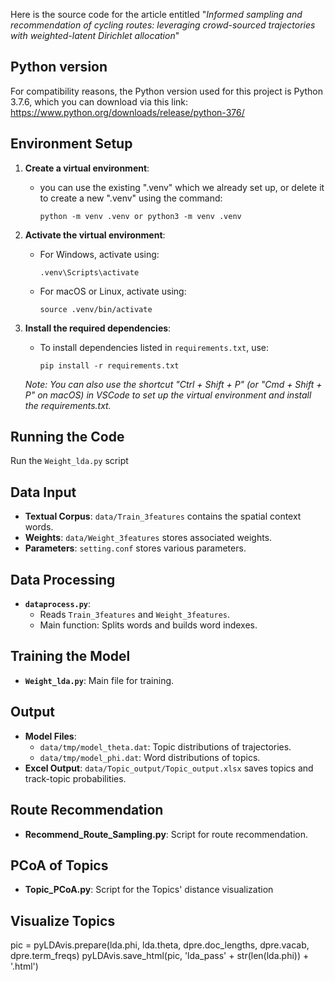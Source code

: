 Here is the source code for the article entitled "*Informed sampling and recommendation of cycling routes: leveraging crowd-sourced trajectories with weighted-latent Dirichlet allocation*"

## Python version

For compatibility reasons, the Python version used for this project is Python 3.7.6, which you can download via this link: https://www.python.org/downloads/release/python-376/

## Environment Setup

1. **Create a virtual environment**:

   - you can use the existing ".venv" which we already set up, or delete it to create a new ".venv" using the command:
     ```
     python -m venv .venv or python3 -m venv .venv
     ```

2. **Activate the virtual environment**:

   - For Windows, activate using:
     ```
     .venv\Scripts\activate
     ```
   - For macOS or Linux, activate using:
     ```
     source .venv/bin/activate
     ```

3. **Install the required dependencies**:

   - To install dependencies listed in `requirements.txt`, use:
     ```
     pip install -r requirements.txt
     ```

   *Note: You can also use the shortcut "Ctrl + Shift + P" (or "Cmd + Shift + P" on macOS) in VSCode to set up the virtual environment and install the requirements.txt.*

## Running the Code

Run the `Weight_lda.py` script

## Data Input

- **Textual Corpus**: `data/Train_3features` contains the spatial context words.
- **Weights**: `data/Weight_3features` stores associated weights.
- **Parameters**: `setting.conf` stores various parameters.

## Data Processing

- **`dataprocess.py`**:
  - Reads `Train_3features` and `Weight_3features`.
  - Main function: Splits words and builds word indexes.

## Training the Model

- **`Weight_lda.py`**: Main file for training.

## Output

- **Model Files**:
  - `data/tmp/model_theta.dat`: Topic distributions of trajectories.
  - `data/tmp/model_phi.dat`: Word distributions of topics.
- **Excel Output**: `data/Topic_output/Topic_output.xlsx` saves topics and track-topic probabilities.

## Route Recommendation

- **Recommend_Route_Sampling.py**: Script for route recommendation.

## PCoA of Topics

- **Topic_PCoA.py**: Script for the Topics' distance visualization

## Visualize Topics

pic = pyLDAvis.prepare(lda.phi, lda.theta, dpre.doc_lengths, dpre.vacab,  dpre.term_freqs)
pyLDAvis.save_html(pic, 'lda_pass' + str(len(lda.phi)) + '.html')




